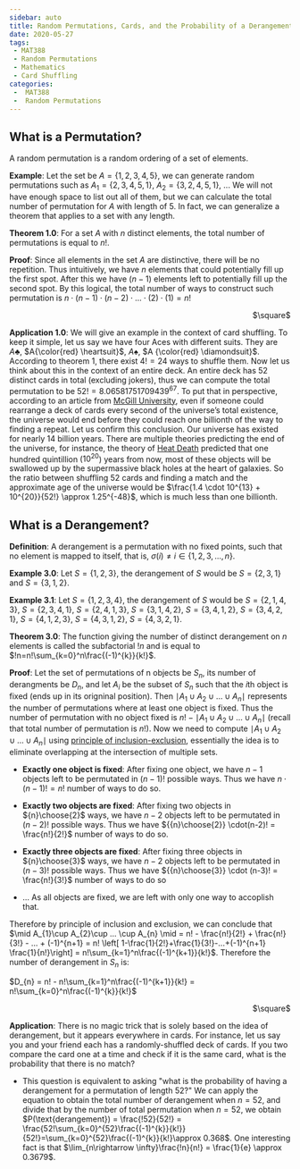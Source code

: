 ```yaml
---
sidebar: auto
title: Random Permutations, Cards, and the Probability of a Derangement
date: 2020-05-27
tags:
 - MAT388
 - Random Permutations
 - Mathematics
 - Card Shuffling
categories:
 -  MAT388
 -  Random Permutations
---
```


## What is a Permutation?

A random permutation is a random ordering of a set of elements.

**Example**: Let the set be $A=\left\{1,2,3,4,5\right\}$, we can generate random permutations such as $A_{1}=\left\{2,3,4,5,1\right\}$, $A_{2}=\left\{3,2,4,5,1\right\}$, $...$ We will not have enough space to list out all of them, but we can calculate the total number of permutation for $A$ with length of $5$. In fact, we can generalize a theorem that applies to a set with any length.

**Theorem 1.0**: For a set $A$ with $n$ distinct elements, the total number of permutations is equal to $n!$.

**Proof**: Since all elements in the set $A$ are distinctive, there will be no repetition. Thus intuitively, we have $n$ elements that could potentially fill up the first spot. After this we have $(n-1)$ elements left to potentially fill up the second spot. By this logical, the total number of ways to construct such permutation is $n\cdot (n-1) \cdot (n-2) \cdot ... \cdot (2) \cdot (1) = n!$
<div style="text-align: right"> $\square$ </div>

**Application 1.0**: We will give an example in the context of card shuffling. To keep it simple, let us say we have four Aces with different suits. They are $A \clubsuit$, $A{\color{red} \heartsuit}$, $A \spadesuit$, $A {\color{red} \diamondsuit}$. According to theorem 1, there exist $4! = 24$ ways to shuffle them. Now let us think about this in the context of an entire deck. An entire deck has 52 distinct cards in total (excluding jokers), thus we can compute the total permutation to be $52! = 8.06581751709439^{67}$. To put that in perspective, according to an article from [McGill University](https://mcgill.ca/oss/article/did-you-know-infographics/there-are-more-ways-arrange-deck-cards-there-are-atoms-earth), even if someone could rearrange a deck of cards every second of the universe’s total existence, the universe would end before they could reach one billionth of the way to finding a repeat. Let us confirm this conclusion. Our universe has existed for nearly $14$ billion years. There are multiple theories predicting the end of the universe, for instance, the theory of [Heat Death](https://en.wikipedia.org/wiki/Heat_death_of_the_universe) predicted that one hundred quintillion ($10^{20}$) years from now, most of these objects will be swallowed up by the supermassive black holes at the heart of galaxies. So the ratio between shuffling 52 cards and finding a match and the approximate age of the universe would be $\frac{1.4 \cdot 10^{13} + 10^{20}}{52!} \approx 1.25^{-48}$, which is much less than one billionth.
 
## What is a Derangement?
**Definition**: A derangement is a permutation with no fixed points, such that no element is mapped to itself, that is, $\sigma (i) \neq i\in \left\{1,2,3,...,n\right\}$.

**Example 3.0**: Let $S=\left\{1,2,3\right\}$, the derangement of $S$ would be $S=\left\{2,3,1\right\}$ and $S=\left\{3,1,2\right\}$.

**Example 3.1**: Let $S=\left\{1,2,3,4\right\}$, the derangement of $S$ would be $S=\left\{2,1,4,3\right\}$, $S=\left\{2,3,4,1\right\}$, $S=\left\{2,4,1,3\right\}$, $S=\left\{3,1,4,2\right\}$, $S=\left\{3,4,1,2\right\}$, $S=\left\{3,4,2,1\right\}$, $S=\left\{4,1,2,3\right\}$, $S=\left\{4,3,1,2\right\}$, $S=\left\{4,3,2,1\right\}$.

**Theorem 3.0**: The function giving the number of distinct derangement on $n$ elements is called the subfactorial $!n$ and is equal to $!n=n!\sum_{k=0}^n\frac{(-1)^{k}}{k!}$.

**Proof**: Let the set of permutations of n objects be $S_{n}$, its number of derangments be $D_{n}$, and let $A_{i}$ be the subset of $S_{n}$ such that the $i$th object is fixed (ends up in its origninal position). Then $\mid A_{1}\cup A_{2}\cup ... \cup A_{n} \mid$ represents the number of permutations where at least one object is fixed. Thus the number of permutation with no object fixed is $n! - \mid A_{1}\cup A_{2}\cup ... \cup A_{n} \mid$ (recall that total number of permutation is $n!$). Now we need to compute $\mid A_{1}\cup A_{2}\cup ... \cup A_{n} \mid$ using [principle of inclusion-exclusion](https://en.wikipedia.org/wiki/Inclusion%E2%80%93exclusion_principle), essentially the idea is to eliminate overlapping at the intersection of multiple sets.


 - **Exactly one object is fixed**: After fixing one object, we have $n-1$ objects left to be permutated in $(n-1)!$ possible ways. Thus we have $n \cdot (n-1)! = n!$ number of ways to do so.

 - **Exactly two objects are fixed**: After fixing two objects in ${n}\choose{2}$ ways, we have $n-2$ objects left to be permutated in $(n-2)!$ possible ways. Thus we have ${{n}\choose{2}} \cdot(n-2)! = \frac{n!}{2!}$ number of ways to do so.
 
 - **Exactly three objects are fixed**: After fixing three objects in ${n}\choose{3}$ ways, we have $n-2$ objects left to be permutated in $(n-3)!$ possible ways. Thus we have ${{n}\choose{3}} \cdot (n-3)! = \frac{n!}{3!}$ number of ways to do so
 
 - ... As all objects are fixed, we are left with only one way to accoplish that.
 
 Therefore by principle of inclusion and exclusion, we can conclude that $\mid A_{1}\cup A_{2}\cup ... \cup A_{n} \mid = n! - \frac{n!}{2!} + \frac{n!}{3!} - ... + (-1)^{n+1} = n! \left[ 1-\frac{1}{2!}+\frac{1}{3!}-...+(-1)^{n+1} \frac{1}{n!}\right] = n!\sum_{k=1}^n\frac{(-1)^{k+1}}{k!}$. Therefore the number of derangement in $S_{n}$ is:
 
 $D_{n} = n! -  n!\sum_{k=1}^n\frac{(-1)^{k+1}}{k!} = n!\sum_{k=0}^n\frac{(-1)^{k}}{k!}$
<div style="text-align: right"> $\square$ </div>

**Application**: There is no magic trick that is solely based on the idea of derangement, but it appears everywhere in cards. For instance, let us say you and your friend each has a randomly-shuffled deck of cards. If you two compare the card one at a time and check if it is the same card, what is the probability that there is no match?


 - This question is equivalent to asking "what is the probability of having a derangement for a permutation of length 52?" We can apply the equation to obtain the total number of derangement when $n=52$, and divide that by the number of total permutation when $n=52$, we obtain $P(\text{derangement}) = \frac{!52}{52!} = \frac{52!\sum_{k=0}^{52}\frac{(-1)^{k}}{k!}}{52!}=\sum_{k=0}^{52}\frac{(-1)^{k}}{k!}\approx 0.368$. One interesting fact is that $\lim_{n\rightarrow \infty}\frac{!n}{n!} = \frac{1}{e} \approx 0.3679$.